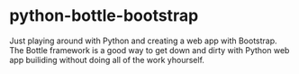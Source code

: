 # python-bottle-bootstrap

Just playing around with Python and creating a web app with Bootstrap. The Bottle framework is a good way to get down and dirty with Python web app builiding without doing all of the work yhourself.
